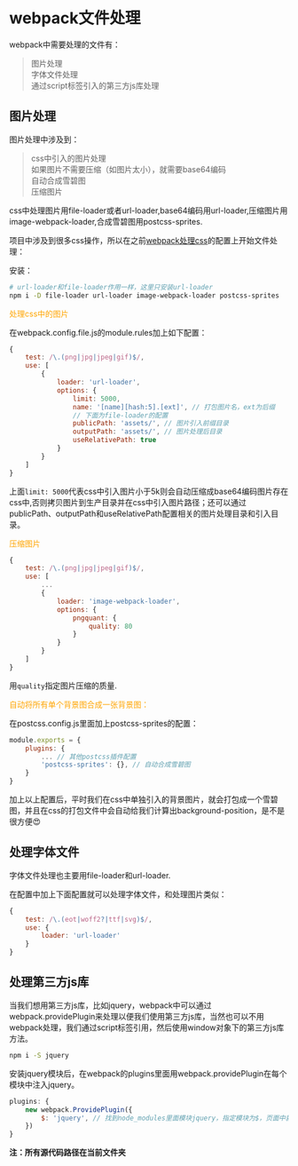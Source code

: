 # webpack文件处理

webpack中需要处理的文件有：

> 图片处理  
> 字体文件处理  
> 通过script标签引入的第三方js库处理

## 图片处理

图片处理中涉及到：

> css中引入的图片处理  
> 如果图片不需要压缩（如图片太小），就需要base64编码  
> 自动合成雪碧图  
> 压缩图片  

css中处理图片用file-loader或者url-loader,base64编码用url-loader,压缩图片用image-webpack-loader,合成雪碧图用postcss-sprites.

项目中涉及到很多css操作，所以在之前[webpack处理css](../6.webpack处理css)的配置上开始文件处理：

安装：

```bash
# url-loader和file-loader作用一样，这里只安装url-loader
npm i -D file-loader url-loader image-webpack-loader postcss-sprites
```

<font color=#FFA500>处理css中的图片</font>

在webpack.config.file.js的module.rules加上如下配置：

```js
{
    test: /\.(png|jpg|jpeg|gif)$/,
    use: [
        {
            loader: 'url-loader',
            options: {
                limit: 5000,
                name: '[name][hash:5].[ext]', // 打包图片名，ext为后缀 
                // 下面为file-loader的配置
                publicPath: 'assets/', // 图片引入前缀目录
                outputPath: 'assets/', // 图片处理后目录
                useRelativePath: true
            }
        }
    ]
}
```

上面`limit: 5000`代表css中引入图片小于5k则会自动压缩成base64编码图片存在css中,否则拷贝图片到生产目录并在css中引入图片路径；还可以通过publicPath、outputPath和useRelativePath配置相关的图片处理目录和引入目录。

<font color=#FFA500>压缩图片</font>

```js
{
    test: /\.(png|jpg|jpeg|gif)$/,
    use: [
        ...
        {
            loader: 'image-webpack-loader',
            options: {
                pngquant: {
                    quality: 80
                }
            }
        }
    ]
}
```

用`quality`指定图片压缩的质量.

<font color=#FFA500>自动将所有单个背景图合成一张背景图：</font>

在postcss.config.js里面加上postcss-sprites的配置：

```js
module.exports = {
    plugins: {
        ... // 其他postcss插件配置
        'postcss-sprites': {}, // 自动合成雪碧图
    }
}
```

加上以上配置后，平时我们在css中单独引入的背景图片，就会打包成一个雪碧图，并且在css的打包文件中会自动给我们计算出background-position，是不是很方便:heart_eyes:


## 处理字体文件

字体文件处理也主要用file-loader和url-loader.

在配置中加上下面配置就可以处理字体文件，和处理图片类似：

```js
{
    test: /\.(eot|woff2?|ttf|svg)$/,
    use: {
        loader: 'url-loader'
    }
}
```

## 处理第三方js库

当我们想用第三方js库，比如jquery，webpack中可以通过webpack.providePlugin来处理以便我们使用第三方js库，当然也可以不用webpack处理，我们通过script标签引用，然后使用window对象下的第三方js库方法。

```bash
npm i -S jquery
```

安装jquery模块后，在webpack的plugins里面用webpack.providePlugin在每个模块中注入jquery。

```js
plugins: {
    new webpack.ProvidePlugin({
        $: 'jquery', // 找到node_modules里面模块jquery，指定模块为$，页面中就可以直接只用jquery的$
    })
}
```

**注：所有源代码路径在当前文件夹**